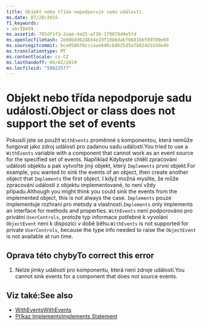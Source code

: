 ```yaml
---
title: Objekt nebo třída nepodporuje sadu událostí.
ms.date: 07/20/2015
f1_keywords:
- vbrID459
ms.assetid: 785df3f3-2aae-4a25-af36-1f9879d4e5fd
ms.openlocfilehash: 2e00bdd624b54e19f19b6dabf6681bbf89709e60
ms.sourcegitcommit: bce0586f0cccaae6d6cbd625d5a7b824d1d3de4b
ms.translationtype: MT
ms.contentlocale: cs-CZ
ms.lasthandoff: 04/02/2019
ms.locfileid: "58822577"
---
```

# <a name="object-or-class-does-not-support-the-set-of-events"></a><span data-ttu-id="cd7e4-102">Objekt nebo třída nepodporuje sadu událostí.</span><span class="sxs-lookup"><span data-stu-id="cd7e4-102">Object or class does not support the set of events</span></span>
<span data-ttu-id="cd7e4-103">Pokusili jste se použít `WithEvents` proměnné s komponentou, která nemůže fungovat jako zdroj událostí pro zadanou sadu událostí.</span><span class="sxs-lookup"><span data-stu-id="cd7e4-103">You tried to use a `WithEvents` variable with a component that cannot work as an event source for the specified set of events.</span></span> <span data-ttu-id="cd7e4-104">Například Kdybyste chtěli zpracování událostí objektu a pak vytvořte jiný objekt, který `Implements` první objekt.</span><span class="sxs-lookup"><span data-stu-id="cd7e4-104">For example, you wanted to sink the events of an object, then create another object that `Implements` the first object.</span></span> <span data-ttu-id="cd7e4-105">I když možná myslíte, že může zpracování událostí z objektu implementované, to není vždy případu.</span><span class="sxs-lookup"><span data-stu-id="cd7e4-105">Although you might think you could sink the events from the implemented object, this is not always the case.</span></span> <span data-ttu-id="cd7e4-106">`Implements` pouze implementuje rozhraní pro metody a vlastnosti.</span><span class="sxs-lookup"><span data-stu-id="cd7e4-106">`Implements` only implements an interface for methods and properties.</span></span> <span data-ttu-id="cd7e4-107">`WithEvents` není podporováno pro privátní `UserControls`, protože typ informace potřebné k vyvolání `ObjectEvent` není k dispozici v době běhu.</span><span class="sxs-lookup"><span data-stu-id="cd7e4-107">`WithEvents` is not supported for private `UserControls`, because the type info needed to raise the `ObjectEvent` is not available at run time.</span></span>  
  
## <a name="to-correct-this-error"></a><span data-ttu-id="cd7e4-108">Oprava této chyby</span><span class="sxs-lookup"><span data-stu-id="cd7e4-108">To correct this error</span></span>  
  
1.  <span data-ttu-id="cd7e4-109">Nelze jímky událostí pro komponentu, která není zdroje událostí.</span><span class="sxs-lookup"><span data-stu-id="cd7e4-109">You cannot sink events for a component that does not source events.</span></span>  
  
## <a name="see-also"></a><span data-ttu-id="cd7e4-110">Viz také:</span><span class="sxs-lookup"><span data-stu-id="cd7e4-110">See also</span></span>

- [<span data-ttu-id="cd7e4-111">WithEvents</span><span class="sxs-lookup"><span data-stu-id="cd7e4-111">WithEvents</span></span>](../../../visual-basic/language-reference/modifiers/withevents.md)
- [<span data-ttu-id="cd7e4-112">Příkaz Implements</span><span class="sxs-lookup"><span data-stu-id="cd7e4-112">Implements Statement</span></span>](../../../visual-basic/language-reference/statements/implements-statement.md)
